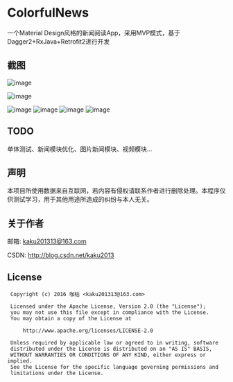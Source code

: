 # ColorfulNews
一个Material Design风格的新闻阅读App，采用MVP模式，基于Dagger2+RxJava+Retrofit2进行开发

截图
--------------
![image](https://github.com/kaku2015/ColorfulNews/blob/master/screenshots/news.gif)

![image](https://github.com/kaku2015/ColorfulNews/blob/master/screenshots/channel.gif)

![image](https://github.com/kaku2015/ColorfulNews/blob/master/screenshots/1.jpg)
![image](https://github.com/kaku2015/ColorfulNews/blob/master/screenshots/2.jpg)
![image](https://github.com/kaku2015/ColorfulNews/blob/master/screenshots/3.jpg)
![image](https://github.com/kaku2015/ColorfulNews/blob/master/screenshots/4.jpg)

TODO
---------------
单体测试、新闻模块优化、图片新闻模块、视频模块...

声明
---------------
本项目所使用数据来自互联网，若内容有侵权请联系作者进行删除处理。本程序仅供测试学习，用于其他用途所造成的纠纷与本人无关。

关于作者
---------------
邮箱: kaku201313@163.com

CSDN: http://blog.csdn.net/kaku2013

License
---------------
  ```
   Copyright (c) 2016 咖枯 <kaku201313@163.com>

   Licensed under the Apache License, Version 2.0 (the "License");
   you may not use this file except in compliance with the License.
   You may obtain a copy of the License at

       http://www.apache.org/licenses/LICENSE-2.0

   Unless required by applicable law or agreed to in writing, software
   distributed under the License is distributed on an "AS IS" BASIS,
   WITHOUT WARRANTIES OR CONDITIONS OF ANY KIND, either express or implied.
   See the License for the specific language governing permissions and
   limitations under the License.
```

